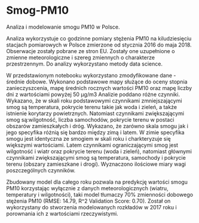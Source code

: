 # Smog-PM10
Analiza i modelowanie smogu PM10 w Polsce.


Analiza wykorzystuje co godzinne pomiary stężenia PM10 na kiludziesięciu stacjach pomiarowych w Polsce zmierzone od stycznia 2016 do maja 2018. Obserwacje zostały pobrane ze stron EU. Zostały one uzupełnione o zmienne meteorologiczne i szereg zmiennych o charakterze przestrzennym. Do analizy wykorzystano metody data science.

W przedstawionym notebooku wykorzystano zmodyfikowane dane - średnie dobowe. Wykonano podstawowe mapy służące do oceny stopnia zanieczyszcenia, mapę średnich rocznych wartości PM10 oraz mapę liczby dni z wartościami powyżej 50 µg/m3 Analizie poddano różne czynniki. Wykazano, że w skali roku podstawowymi czynnikami zmniejszającymi smog są temperatura, pokrycie terenu takie jak woda i zieleń, a także istnienie korytarzy powietrznych. Natomiast czynnikami zwiększającymi smog są:wilgotność, liczba samochodów, pokrycie terenu w postaci obszarów zamieszkałych i dróg. Wykazano, że zarówno skala smogu jak i jego specyfika różnią się bardzo między zimą i latem. W zimie specyfika smogu jest identyczna ze smogiem w skali roku i charkteryzuje się większymi wartościami. Latem czynnikami ograniczającymi smog jest wilgotność i wiatr oraz pokrycie terenu (woda i zieleń), natomiast głównymi czynnikami zwiększającymi smog są temperatura, samochody i pokrycie terenu (obszary zamieszkane i drogi). Wyznaczono ilościowe miary wagi poszczególnych czynników.

Zbudowany model dla całego roku pozwala na predykcję wartości smogu PM10 korzystając wyłącznie z danych meteorologicznych (wiatru, temperatury i wilgotności), taki model tłumaczy 70% zmienności dobowego stężenia PM10 (RMSE: 14.79, R^2 Validation Score: 0.70). Został on wykorzystany do stworzenia modelowanych rozkładów w 2017 roku i porownania ich z wartościami rzeczywistymi.
